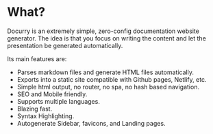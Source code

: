 # What?

Docurry is an extremely simple, zero-config documentation website generator.
The idea is that you focus on writing the content and let the presentation be generated automatically.

Its main features are:

- Parses markdown files and generate HTML files automatically.
- Exports into a static site compatible with Github pages, Netlify, etc.
- Simple html output, no router, no spa, no hash based navigation.
- SEO and Mobile friendly.
- Supports multiple languages.
- Blazing fast.
- Syntax Highlighting.
- Autogenerate Sidebar, favicons, and Landing pages.
